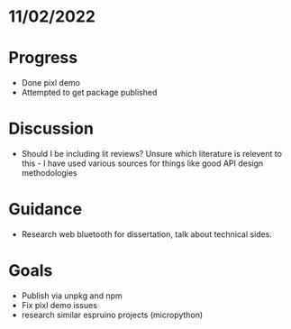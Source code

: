 # 11/02/2022 #
# Progress
- Done pixl demo
- Attempted to get package published
# Discussion
- Should I be including lit reviews? Unsure which literature is relevent to this - I have used various sources for things like good API design methodologies
# Guidance #
- Research web bluetooth for dissertation, talk about technical sides. 
# Goals #
- Publish via unpkg and npm
- Fix pixl demo issues
- research similar espruino projects (micropython)